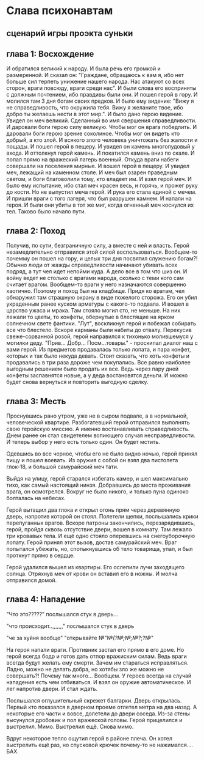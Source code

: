 # Слава психонавтам
## сценарий игры проэкта суньки


## глава 1: Bосхождение
И обратился великий к народу.
И была речь его громкой и размеренной. 
И сказал он:
"Граждане, обращаюсь к вам я, ибо нет больше сил терпеть унижение нашего народа. Нас атакуют со всех сторон, враги повсюду, враги среди нас".
И были слова его восприняты с должным почтением, ибо правдивы были они.
И пошел герой в гору.
И молился там 3 дня богам своих предков.
И было ему видение:
"Вижу я не справедливость, что окружила тебя. Вижу я желаните твое, ибо добро ты желаешь нести в этот мир.".
И было дано герою видение.
Увидел он меч великий.
Сделанный во имя свершения справедливости.
И даровали боги герою силу великую.
Чтобы мог он врага победлить.
И даровали боги герою зрение соколиное.
Чтобы мог он видеть кто добрый, а кто злой.
И всякого злого человека уничтожать без жалости и пощады.
И пошел герой в пещеру.
И увидел он камень многопудовый у входа.
И оттолкнул герой камень.
И покатился камень вниз по скале.
И попал прямо на вражеский лагерь военный.
Откуда враги набеги совершали на поселения мирные.
И вошел герой в пещеру.
И увидел меч, лежащий на каменном столе.
И меч был озарен праведным светом, и боги благоволили тому, кто владеет им.
И взял герой меч.
И было ему испытание, ибо стал меч красен весь, и горячь, и прожег руку до кости.
Но не выпустил меча герой.
И рука его стала единой с мечем.
И пришли враги с того лагеря, что был разрушен камнем.
И напали на героя.
И были они убиты в тот же миг, когда огненный меч коснулся их тел.
Таково было начало пути.


## глава 2: Поход
Получив, по сути, безграничную силу, а вместе с ней и власть. Герой незамедлительно отправился этой силой воспользоваться.
Вообщем-то почемму он пошел на гору, и целых три дня посвятил служению богам?! Обычно люди от жажды справедливости начинают убивать
всех подряд, а тут чел идет непойми куда. А дело все в том что шиз он. И войну ведет не столько с врагами народа,
сколько с теми кого сам считает врагом. Вообщем-то враги у него назначаются совершенно хаотично. Поэтому и поход был на кладбище.
Придя ко вратам, чел обнаружил там страшную охрану в виде пожелого сторожа.
Его он убил украденным ранее куском арматуры с какого-то подвала. И вошел в царство ужаса и мрака. Там стояло могил сто, не меньше.
На них лежали то цветы, то конфеты, обернутые в блестящие на ярком солнечном свете фантики. "Лут", воскликнул герой и побежал собирать
все что блестело. Вскоре карманы были набиты до отвалу.
Перекусив свеже-сорванной розой, герой направился к тихонько молившемуся у могилки деду. "Прив... Добр... Посм...товары." - проскипал 
диалог наш с вами герой. Из предметов продавалась только лопата, и пара конфет, которых и так было некуда девать. Стоит сказать,
что хоть конфеты и продавались в три раза дороже чем покупались. Все равно наиболее выгодным решением было продать их все. Ведь
через пару дней конфеты заспавнятся новые, а у деда востановятся деньги. И можно будет снова вернуться и повторить выгодную сделку.


## глава 3: Месть
Проснувшись рано утром, уже не в сыром подвале, а в нормальной, человеческой квартире. Разбогатевший герой отправился выполнять свою
геройскую миссию. А именно востанавливать справедливость. Днем ранее он стал свидетелем вопиющего случая несправедливости.
И теперь выбор у него есть только один. Он будет мстить.

Одевшись во все черное, чтобы его не было видно ночью, герой принял пищу и пошел воевать. Из оружия с собой он взял два пистолета
глок-18, и большой самурайский меч тати.

Выйдя на улицу, герой старался избегать камер, и шел максимально тихо, как самый настоящий нинзя.
Добравшись до места проживания врага, он осмотрелся. Вокруг не было никого, и только луна одиноко болталась на небесах.

Герой вытащил два глока и открыл огонь прям через деревянную дверь, напротив которой он стоял. Полетели щепки, послышались крики
перепуганных врагов. Вскоре патроны закончились, перезарядившись, герой, пройдя сквозь отсутствие двери, вошел в комнату.
Там лежало три кровавых тела. И ещё одно стояло оперевшись на снегоуборочную лопату. Герой принял этот вызов, достав самурайский меч.
Враг попытался убежать, но, спотыкнувшись об тело товарища, упал, и был проткнут прямо в сердце.

Герой удалился вышел из квартиры. Его ослепили лучи заходящего солнца. Отряхнув меч от крови он вставил его в ножны. И молча отправился
домой.


## глава 4: Нападение
"Что это?????"
послышался стук в дверь...

"что происходит..,,,,,,,"
послышался стук в дверь

"че за хуйня вообще"
"открывайте №"№*(?№;№;№?*;?№"

На героя напали враги. Противник застал его прямо в его доме. Но герой всегда бодр и готов дать отпор вражиским силам.
Ведь враги всегда будут желать ему смерти. Зачем им стараться исправляться. Ладно, можно не делать добра, но хотябы зло же можно не совершать?!
Почему так много... Вообщем. У героев всегда на случай нападения есть чем отбиваться. И взял он оружие автоматическое. И лег
напротив двери. И стал ждать.

Послышался оглушительный скрежет балгарки. Дверь открылась. Первый кто показался в дверном проеме отлетел метра на два назад.
А некоторые его части и вовсе, долетели до двери соседа. Из-за стены высунулся дробовик и пол вражеской головы.
Герой прицелился и выстрелил. Мимо. Выстрелил ещё. Снова мимо.

Вдруг некоторое тепло ощутил герой в районе плеча. Он хотел выстрелить ещё раз, но спусковой крючек почему-то не нажимался.... БАХ.
